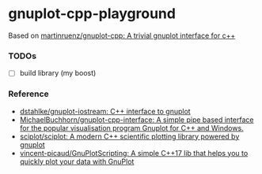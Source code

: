 gnuplot-cpp-playground
======================
Based on [martinruenz/gnuplot-cpp: A trivial gnuplot interface for c++](https://github.com/martinruenz/gnuplot-cpp)

### TODOs
- [ ] build library (my boost)

### Reference
- [dstahlke/gnuplot-iostream: C++ interface to gnuplot](https://github.com/dstahlke/gnuplot-iostream)
- [MichaelBuchhorn/gnuplot-cpp-interface: A simple pipe based interface for the popular visualisation program Gnuplot for C++ and Windows.](https://github.com/MichaelBuchhorn/gnuplot-cpp-interface)
- [sciplot/sciplot: A modern C++ scientific plotting library powered by gnuplot](https://github.com/sciplot/sciplot)
- [vincent-picaud/GnuPlotScripting: A simple C++17 lib that helps you to quickly plot your data with GnuPlot](https://github.com/vincent-picaud/GnuPlotScripting)

